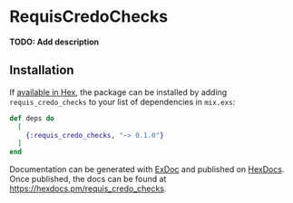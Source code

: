 # RequisCredoChecks

**TODO: Add description**

## Installation

If [available in Hex](https://hex.pm/docs/publish), the package can be installed
by adding `requis_credo_checks` to your list of dependencies in `mix.exs`:

```elixir
def deps do
  [
    {:requis_credo_checks, "~> 0.1.0"}
  ]
end
```

Documentation can be generated with [ExDoc](https://github.com/elixir-lang/ex_doc)
and published on [HexDocs](https://hexdocs.pm). Once published, the docs can
be found at <https://hexdocs.pm/requis_credo_checks>.


